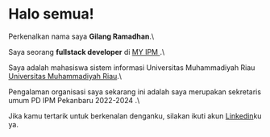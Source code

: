 # Halo semua! 

Perkenalkan nama saya **Gilang Ramadhan**.\

Saya seorang **fullstack developer** di [MY IPM ](https://my.ipm.or.id//).\

Saya adalah mahasiswa sistem informasi Universitas Muhammadiyah Riau [Universitas Muhammadiyah Riau](https://umri.ac.id/).\

Pengalaman organisasi saya sekarang ini adalah saya merupakan sekretaris umum PD IPM Pekanbaru 2022-2024 .\

Jika kamu tertarik untuk berkenalan denganku, silakan ikuti akun [Linkedin](https://www.linkedin.com/in/hadiid-andri-yulison-984a69200//)ku ya.

